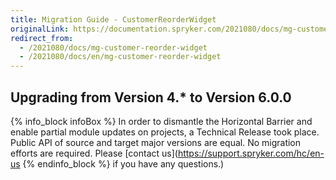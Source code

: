 ```yaml
---
title: Migration Guide - CustomerReorderWidget
originalLink: https://documentation.spryker.com/2021080/docs/mg-customer-reorder-widget
redirect_from:
  - /2021080/docs/mg-customer-reorder-widget
  - /2021080/docs/en/mg-customer-reorder-widget
---
```


## Upgrading from Version 4.* to Version 6.0.0

{% info_block infoBox %}
In order to dismantle the Horizontal Barrier and enable partial module updates on projects, a Technical Release took place. Public API of source and target major versions are equal. No migration efforts are required. Please [contact us](https://support.spryker.com/hc/en-us
{% endinfo_block %} if you have any questions.)
